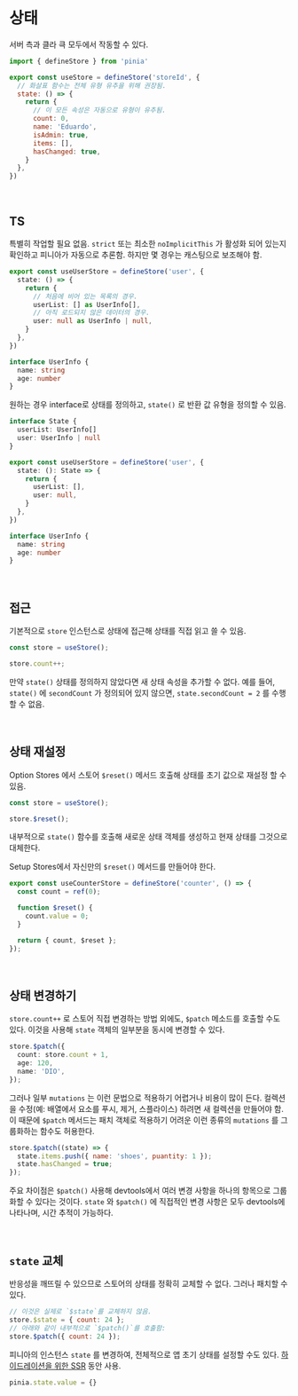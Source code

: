 # 상태

서버 측과 클라 큭 모두에서 작동할 수 있다.

```js
import { defineStore } from 'pinia'

export const useStore = defineStore('storeId', {
  // 화살표 함수는 전체 유형 유추을 위해 권장됨. 
  state: () => {
    return {
      // 이 모든 속성은 자동으로 유형이 유추됨.
      count: 0,
      name: 'Eduardo',
      isAdmin: true,
      items: [],
      hasChanged: true,
    }
  },
})
```

<br/>

## TS

특별히 작업할 필요 없음. `strict` 또는 최소한 `noImplicitThis` 가 활성화 되어 있는지 확인하고 피니아가 자동으로 추론함. 하지만 몇 경우는 캐스팅으로 보조해야 함.

```ts
export const useUserStore = defineStore('user', {
  state: () => {
    return {
      // 처음에 비어 있는 목록의 경우.
      userList: [] as UserInfo[],
      // 아직 로드되지 않은 데이터의 경우.
      user: null as UserInfo | null,
    }
  },
})

interface UserInfo {
  name: string
  age: number
}
```

원하는 경우 interface로 상태를 정의하고, `state()` 로 반환 값 유형을 정의할 수 있음.

```ts
interface State {
  userList: UserInfo[]
  user: UserInfo | null
}

export const useUserStore = defineStore('user', {
  state: (): State => {
    return {
      userList: [],
      user: null,
    }
  },
})

interface UserInfo {
  name: string
  age: number
}
```

<br/>

## 접근

기본적으로 `store` 인스턴스로 상태에 접근해 상태를 직접 읽고 쓸 수 있음.

```js
const store = useStore();

store.count++;
```

만약 `state()` 상태를 정의하지 않았다면 새 상태 속성을 추가할 수 없다. 예를 들어, `state()` 에 `secondCount` 가 정의되어 있지 않으면, `state.secondCount = 2` 를 수행할 수 없음.

<br/>

## 상태 재설정

Option Stores 에서 스토어 `$reset()` 메서드 호출해 상태를 초기 값으로 재설정 할 수 있음.

```js
const store = useStore();

store.$reset();
```

내부적으로 `state()` 함수를 호출해 새로운 상태 객체를 생성하고 현재 상태를 그것으로 대체한다.

Setup Stores에서 자신만의 `$reset()` 메서드를 만들어야 한다.

```ts
export const useCounterStore = defineStore('counter', () => {
  const count = ref(0);

  function $reset() {
    count.value = 0;
  }

  return { count, $reset };
});
```

<br/>

## 상태 변경하기

`store.count++` 로 스토어 직접 변경하는 방법 외에도, `$patch` 메소드를 호출할 수도 있다. 이것을 사용해 `state` 객체의 일부분을 동시에 변경할 수 있다.

```ts
store.$patch({
  count: store.count + 1,
  age: 120,
  name: 'DIO',
});
```

그러나 일부 `mutations` 는 이런 문법으로 적용하기 어렵거나 비용이 많이 든다. 컬렉션을 수정(예: 배열에서 요소를 푸시, 제거, 스플라이스) 하려면 새 컬렉션을 만들어야 함. 이 때문에 `$patch` 메서드는 패치 객체로 적용하기 어려운 이런 종류의 `mutations` 를 그룹화하는 함수도 허용한다.

```js
store.$patch((state) => {
  state.items.push({ name: 'shoes', puantity: 1 });
  state.hasChanged = true;
});
```

주요 차이점은 `$patch()` 사용해 devtools에서 여러 변경 사항을 하나의 항목으로 그룹화할 수 있다는 것이다. `state` 와 `$patch()` 에 직접적인 변경 사항은 모두 devtools에 나타나며, 시간 추적이 가능하다.

<br/>

## `state` 교체

반응성을 깨뜨릴 수 있으므로 스토어의 상태를 정확히 교체할 수 없다. 그러나 패치할 수 있다.

```javascript
// 이것은 실제로 `$state`를 교체하지 않음.
store.$state = { count: 24 };
// 아래와 같이 내부적으로 `$patch()`를 호출함:
store.$patch({ count: 24 });
```

피니아의 인스턴스 `state` 를 변경하여, 전체적으로 앱 초기 상태를 설정할 수도 있다. [하이드레이션을 위한 SSR](https://pinia.vuejs.kr/ssr/#state-hydration) 동안 사용.

```javascript
pinia.state.value = {}
```

